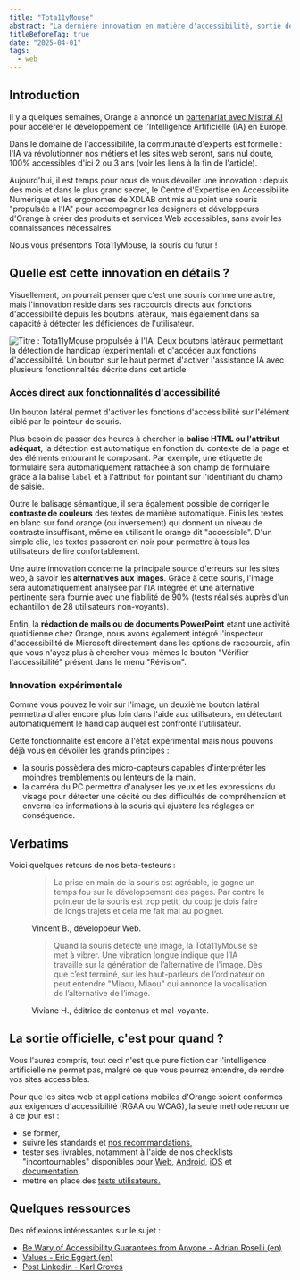 ```yaml
---
title: "Tota11yMouse"
abstract: "La dernière innovation en matière d'accessibilité, sortie des cartons d'Orange"
titleBeforeTag: true
date: "2025-04-01"
tags:
  - web
---
```


## Introduction
Il y a quelques semaines, Orange a annoncé un <a href="https://newsroom.orange.com/orange-et-mistral-ai-signent-un-partenariat-strategique-pour-accelerer-le-developpement-de-lia-en-europe/">partenariat avec Mistral AI</a> pour accélérer le développement de l’Intelligence Artificielle (IA) en Europe.

Dans le domaine de l'accessibilité, la communauté d'experts est formelle : l'IA va révolutionner nos métiers et les sites web seront, sans nul doute, 100% accessibles d'ici 2 ou 3 ans (voir les liens à la fin de l'article).

Aujourd'hui, il est temps pour nous de vous dévoiler une innovation : depuis des mois et dans le plus grand secret, le Centre d'Expertise en Accessibilité Numérique et les ergonomes de XDLAB ont mis au point une souris "propulsée à l'IA" pour accompagner les designers et développeurs d'Orange à créer des produits et services Web accessibles, sans avoir les connaissances nécessaires.

Nous vous présentons Tota11yMouse, la souris du futur !


##  Quelle est cette innovation en détails ?
Visuellement, on pourrait penser que c'est une souris comme une autre, mais l'innovation réside dans ses raccourcis directs aux fonctions d'accessibilité depuis les boutons latéraux, mais également dans sa capacité à détecter les déficiences de l'utilisateur.

![Titre : Tota11yMouse propulsée à l'IA. Deux boutons latéraux permettant la détection de handicap (expérimental) et d'accéder aux fonctions d'accessibilité. Un bouton sur le haut permet d'activer l'assistance IA avec plusieurs fonctionnalités décrite dans cet article](../images/TotallyMouse.png)


### Accès direct aux fonctionnalités d'accessibilité
Un bouton latéral permet d'activer les fonctions d'accessibilité sur l'élément ciblé par le pointeur de souris.

Plus besoin de passer des heures à chercher la <strong>balise HTML ou l'attribut adéquat</strong>, la détection est automatique en fonction du contexte de la page et des éléments entourant le composant. 
Par exemple, une étiquette de formulaire sera automatiquement rattachée à son champ de formulaire grâce à la balise <code>label</code> et à l'attribut <code>for</code> pointant sur l'identifiant du champ de saisie.

Outre le balisage sémantique, il sera également possible de corriger le <strong>contraste de couleurs</strong> des textes de manière automatique.
Finis les textes en blanc sur fond orange (ou inversement) qui donnent un niveau de contraste insuffisant, même en utilisant le orange dit "accessible". 
D'un simple clic, les textes passeront en noir pour permettre à tous les utilisateurs de lire confortablement.

Une autre innovation concerne la principale source d'erreurs sur les sites web, à savoir les <strong>alternatives aux images</strong>. 
Grâce à cette souris, l'image sera automatiquement analysée par l'IA intégrée et une alternative pertinente sera fournie avec une fiabilité de 90% (tests réalisés auprès d'un échantillon de 28 utilisateurs non-voyants).

Enfin, la <strong>rédaction de mails ou de documents PowerPoint</strong> étant une activité quotidienne chez Orange, nous avons également intégré l'inspecteur d'accessibilité de Microsoft directement dans les options de raccourcis, afin que vous n'ayez plus à chercher vous-mêmes le bouton "Vérifier l'accessibilité" présent dans le menu "Révision".


### Innovation expérimentale
Comme vous pouvez le voir sur l'image, un deuxième bouton latéral permettra d'aller encore plus loin dans l'aide aux utilisateurs, en détectant automatiquement le handicap auquel est confronté l'utilisateur. 

Cette fonctionnalité est encore à l'état expérimental mais nous pouvons déjà vous en dévoiler les grands principes :

- la souris possèdera des micro-capteurs capables d'interpréter les moindres tremblements ou lenteurs de la main.
- la caméra du PC permettra d'analyser les yeux et les expressions du visage pour détecter une cécité ou des difficultés de compréhension et enverra les informations à la souris qui ajustera les réglages en conséquence.

## Verbatims
Voici quelques retours de nos beta-testeurs :
<figure><blockquote class="blockquote"><p>La prise en main de la souris est agréable, je gagne un temps fou sur le développement des pages. Par contre le pointeur de la souris est trop petit, du coup je dois faire de longs trajets et cela me fait mal au poignet.</p></blockquote><figcaption class="blockquote-footer">Vincent B., développeur Web.</figcaption></figure>
<figure><blockquote  class="blockquote"><p>Quand la souris détecte une image, la Tota11yMouse se met à vibrer. Une vibration longue indique que l’IA travaille sur la génération de l’alternative de l'image. Dès que c’est terminé, sur les haut-parleurs de l’ordinateur on peut entendre "Miaou, Miaou" qui annonce la vocalisation de l’alternative de l’image.</p></blockquote><figcaption class="blockquote-footer">Viviane H., éditrice de contenus et mal-voyante.</figcaption></figure>

## La sortie officielle, c'est pour quand ?
Vous l'aurez compris, tout ceci n'est que pure fiction car l'intelligence artificielle ne permet pas, malgré ce que vous pourrez entendre, de rendre vos sites accessibles.

Pour que les sites web et applications mobiles d'Orange soient conformes aux exigences d'accessibilité (RGAA ou WCAG), la seule méthode reconnue à ce jour est :
- se former,
- suivre les standards et <a href=https://a11y-guidelines.orange.com/fr/>nos recommandations</a>,
- tester ses livrables, notamment à l'aide de nos checklists "incontournables" disponibles pour <a href=https://a11y-guidelines.orange.com/fr/web/checklist-initiale>Web</a>, <a href=https://a11y-guidelines.orange.com/fr/mobile/android/checklist>Android</a>, <a href=https://a11y-guidelines.orange.com/fr/mobile/ios/checklist>iOS</a> et <a href=https://a11y-guidelines.orange.com/fr/contenu-et-communication/incontournables>documentation</a>,
- mettre en place des <a href="https://a11y-guidelines.orange.com/fr/methode-tests-utilisateur/#methode-de-test-daccessibilite-avec-des-dutilisateurs">tests utilisateurs.</a>

## Quelques ressources
Des réflexions intéressantes sur le sujet :
- <a href=https://adrianroselli.com/2025/03/be-wary-of-accessibility-guarantees-from-anyone.html hreflang="en">Be Wary of Accessibility Guarantees from Anyone - Adrian Roselli (en)</a>
- <a href=https://yatil.net/blog/values hreflang="en">Values - Eric Eggert (en)</a>
- <a href=https://www.linkedin.com/posts/karlgroves_glad-to-see-the-pushback-happening-against-activity-7300540174772387840-Lo6q/>Post Linkedin - Karl Groves</a>
